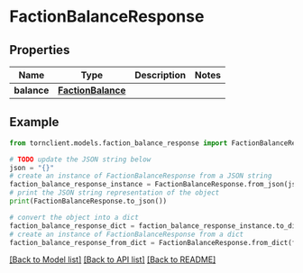 # FactionBalanceResponse


## Properties

Name | Type | Description | Notes
------------ | ------------- | ------------- | -------------
**balance** | [**FactionBalance**](FactionBalance.md) |  | 

## Example

```python
from tornclient.models.faction_balance_response import FactionBalanceResponse

# TODO update the JSON string below
json = "{}"
# create an instance of FactionBalanceResponse from a JSON string
faction_balance_response_instance = FactionBalanceResponse.from_json(json)
# print the JSON string representation of the object
print(FactionBalanceResponse.to_json())

# convert the object into a dict
faction_balance_response_dict = faction_balance_response_instance.to_dict()
# create an instance of FactionBalanceResponse from a dict
faction_balance_response_from_dict = FactionBalanceResponse.from_dict(faction_balance_response_dict)
```
[[Back to Model list]](../README.md#documentation-for-models) [[Back to API list]](../README.md#documentation-for-api-endpoints) [[Back to README]](../README.md)


